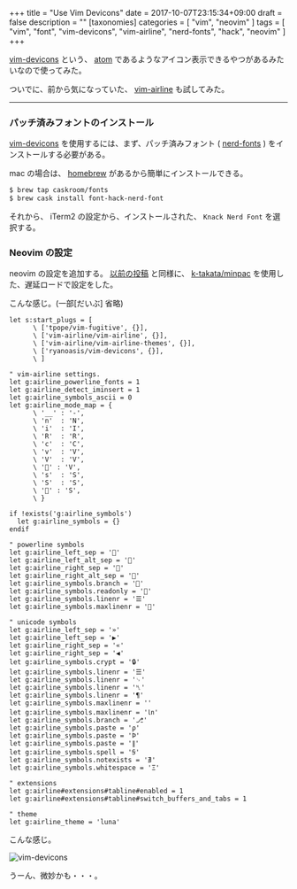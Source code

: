 +++
title = "Use Vim Devicons"
date = 2017-10-07T23:15:34+09:00
draft = false
description = ""
[taxonomies]
categories = [ "vim", "neovim" ]
tags = [ "vim", "font", "vim-devicons", "vim-airline", "nerd-fonts", "hack", "neovim" ]
+++

[vim-devicons](https://github.com/ryanoasis/vim-devicons) という、 [atom](https://atom.io/) であるようなアイコン表示できるやつがあるみたいなので使ってみた。

ついでに、前から気になっていた、 [vim-airline](https://github.com/vim-airline/vim-airline) も試してみた。

- - -

### パッチ済みフォントのインストール

[vim-devicons](https://github.com/ryanoasis/vim-devicons) を使用するには、まず、パッチ済みフォント ( [nerd-fonts](https://github.com/ryanoasis/nerd-fonts) ) をインストールする必要がある。

mac の場合は、 [homebrew](https://brew.sh/index_ja.html) があるから簡単にインストールできる。

```sh
$ brew tap caskroom/fonts
$ brew cask install font-hack-nerd-font
```
<!-- more -->

それから、 iTerm2 の設定から、インストールされた、 `Knack Nerd Font` を選択する。

### Neovim の設定

neovim の設定を追加する。
[以前の投稿](http://yukimemi.github.io/post/2017-09-17_use-minpac.vim/) と同様に、 [k-takata/minpac](https://github.com/k-takata/minpac) を使用した、遅延ロードで設定をした。

こんな感じ。(一部[だいぶ] 省略)

```vim
let s:start_plugs = [
      \ ['tpope/vim-fugitive', {}],
      \ ['vim-airline/vim-airline', {}],
      \ ['vim-airline/vim-airline-themes', {}],
      \ ['ryanoasis/vim-devicons', {}],
      \ ]

" vim-airline settings.
let g:airline_powerline_fonts = 1
let g:airline_detect_iminsert = 1
let g:airline_symbols_ascii = 0
let g:airline_mode_map = {
      \ '__' : '-',
      \ 'n'  : 'N',
      \ 'i'  : 'I',
      \ 'R'  : 'R',
      \ 'c'  : 'C',
      \ 'v'  : 'V',
      \ 'V'  : 'V',
      \ '' : 'V',
      \ 's'  : 'S',
      \ 'S'  : 'S',
      \ '' : 'S',
      \ }

if !exists('g:airline_symbols')
  let g:airline_symbols = {}
endif

" powerline symbols
let g:airline_left_sep = ''
let g:airline_left_alt_sep = ''
let g:airline_right_sep = ''
let g:airline_right_alt_sep = ''
let g:airline_symbols.branch = ''
let g:airline_symbols.readonly = ''
let g:airline_symbols.linenr = '☰'
let g:airline_symbols.maxlinenr = ''

" unicode symbols
let g:airline_left_sep = '»'
let g:airline_left_sep = '▶'
let g:airline_right_sep = '«'
let g:airline_right_sep = '◀'
let g:airline_symbols.crypt = '🔒'
let g:airline_symbols.linenr = '☰'
let g:airline_symbols.linenr = '␊'
let g:airline_symbols.linenr = '␤'
let g:airline_symbols.linenr = '¶'
let g:airline_symbols.maxlinenr = ''
let g:airline_symbols.maxlinenr = '㏑'
let g:airline_symbols.branch = '⎇'
let g:airline_symbols.paste = 'ρ'
let g:airline_symbols.paste = 'Þ'
let g:airline_symbols.paste = '∥'
let g:airline_symbols.spell = 'Ꞩ'
let g:airline_symbols.notexists = '∄'
let g:airline_symbols.whitespace = 'Ξ'

" extensions
let g:airline#extensions#tabline#enabled = 1
let g:airline#extensions#tabline#switch_buffers_and_tabs = 1

" theme
let g:airline_theme = 'luna'
```

こんな感じ。

![vim-devicons](/vim-devicons_min.png)

うーん、微妙かも・・・。



